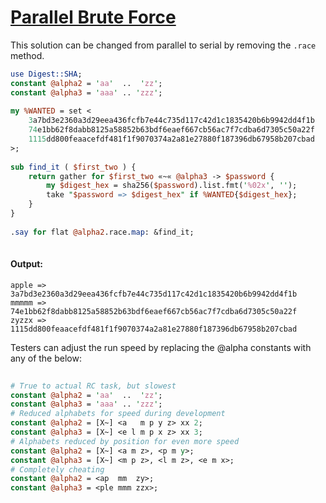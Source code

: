 [1]: http://rosettacode.org/wiki/Parallel_Brute_Force

# [Parallel Brute Force][1]

This solution can be changed from parallel to serial by removing the `.race` method.

```perl
use Digest::SHA;
constant @alpha2 = 'aa'  ..  'zz';
constant @alpha3 = 'aaa' .. 'zzz';
 
my %WANTED = set <
    3a7bd3e2360a3d29eea436fcfb7e44c735d117c42d1c1835420b6b9942dd4f1b
    74e1bb62f8dabb8125a58852b63bdf6eaef667cb56ac7f7cdba6d7305c50a22f
    1115dd800feaacefdf481f1f9070374a2a81e27880f187396db67958b207cbad
>;
 
sub find_it ( $first_two ) {
    return gather for $first_two «~« @alpha3 -> $password {
        my $digest_hex = sha256($password).list.fmt('%02x', '');
        take "$password => $digest_hex" if %WANTED{$digest_hex};
    }
}
 
.say for flat @alpha2.race.map: &find_it;
 
```

#### Output:
```
apple => 3a7bd3e2360a3d29eea436fcfb7e44c735d117c42d1c1835420b6b9942dd4f1b
mmmmm => 74e1bb62f8dabb8125a58852b63bdf6eaef667cb56ac7f7cdba6d7305c50a22f
zyzzx => 1115dd800feaacefdf481f1f9070374a2a81e27880f187396db67958b207cbad
```


Testers can adjust the run speed by replacing the @alpha constants with any of the below:

```perl
 
# True to actual RC task, but slowest
constant @alpha2 = 'aa'  ..  'zz';
constant @alpha3 = 'aaa' .. 'zzz';
# Reduced alphabets for speed during development
constant @alpha2 = [X~] <a   m p y z> xx 2;
constant @alpha3 = [X~] <e l m p x z> xx 3;
# Alphabets reduced by position for even more speed
constant @alpha2 = [X~] <a m z>, <p m y>;
constant @alpha3 = [X~] <m p z>, <l m z>, <e m x>;
# Completely cheating
constant @alpha2 = <ap  mm  zy>;
constant @alpha3 = <ple mmm zzx>;
```